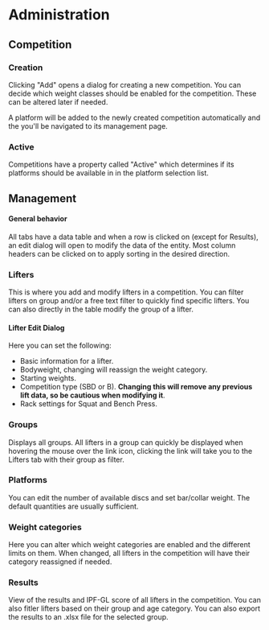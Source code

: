# Administration

## Competition

### Creation

Clicking "Add" opens a dialog for creating a new competition. You can decide which weight classes should be enabled for the competition. These can be altered later if needed.

A platform will be added to the newly created competition automatically and the you'll be navigated to its management page.

### Active

Competitions have a property called "Active" which determines if its platforms should be available in in the platform selection list.

## Management

#### General behavior

All tabs have a data table and when a row is clicked on (except for Results), an edit dialog will open to modify the data of the entity. Most column headers can be clicked on to apply sorting in the desired direction.

### Lifters

This is where you add and modify lifters in a competition. You can filter lifters on group and/or a free text filter to quickly find specific lifters. You can also directly in the table modify the group of a lifter.

#### Lifter Edit Dialog

Here you can set the following:

- Basic information for a lifter.
- Bodyweight, changing will reassign the weight category.
- Starting weights.
- Competition type (SBD or B). **Changing this will remove any previous lift data, so be cautious when modifying it**.
- Rack settings for Squat and Bench Press.

### Groups

Displays all groups. All lifters in a group can quickly be displayed when hovering the mouse over the link icon, clicking the link will take you to the Lifters tab with their group as filter.

### Platforms

You can edit the number of available discs and set bar/collar weight. The default quantities are usually sufficient.

### Weight categories

Here you can alter which weight categories are enabled and the different limits on them. When changed, all lifters in the competition will have their category reassigned if needed.

### Results

View of the results and IPF-GL score of all lifters in the competition. You can also fitler lifters based on their group and age category. You can also export the results to an .xlsx file for the selected group.
